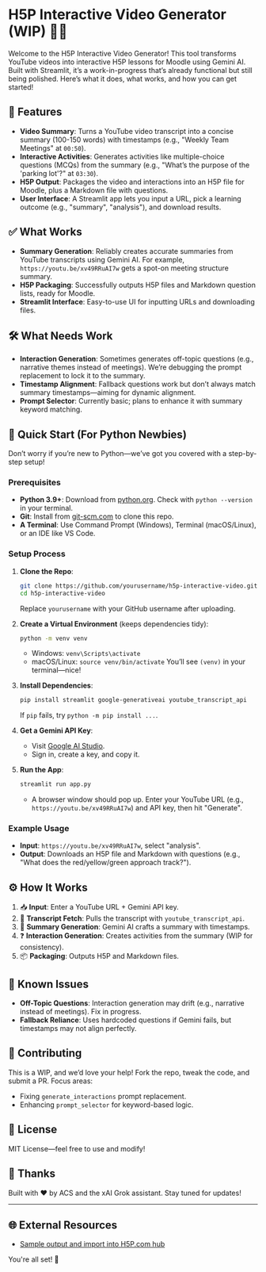 
# H5P Interactive Video Generator (WIP) 🎥✨

Welcome to the H5P Interactive Video Generator! This tool transforms YouTube videos into interactive H5P lessons for Moodle using Gemini AI. Built with Streamlit, it’s a work-in-progress that’s already functional but still being polished. Here’s what it does, what works, and how you can get started!

## 🚀 Features

- **Video Summary**: Turns a YouTube video transcript into a concise summary (100-150 words) with timestamps (e.g., "Weekly Team Meetings" at `00:50`).
- **Interactive Activities**: Generates activities like multiple-choice questions (MCQs) from the summary (e.g., "What’s the purpose of the 'parking lot'?" at `03:30`).
- **H5P Output**: Packages the video and interactions into an H5P file for Moodle, plus a Markdown file with questions.
- **User Interface**: A Streamlit app lets you input a URL, pick a learning outcome (e.g., "summary", "analysis"), and download results.

## ✅ What Works

- **Summary Generation**: Reliably creates accurate summaries from YouTube transcripts using Gemini AI. For example, `https://youtu.be/xv49RRuAI7w` gets a spot-on meeting structure summary.
- **H5P Packaging**: Successfully outputs H5P files and Markdown question lists, ready for Moodle.
- **Streamlit Interface**: Easy-to-use UI for inputting URLs and downloading files.

## 🛠️ What Needs Work

- **Interaction Generation**: Sometimes generates off-topic questions (e.g., narrative themes instead of meetings). We’re debugging the prompt replacement to lock it to the summary.
- **Timestamp Alignment**: Fallback questions work but don’t always match summary timestamps—aiming for dynamic alignment.
- **Prompt Selector**: Currently basic; plans to enhance it with summary keyword matching.

## 🏁 Quick Start (For Python Newbies)

Don’t worry if you’re new to Python—we’ve got you covered with a step-by-step setup!

### Prerequisites
- **Python 3.9+**: Download from [python.org](https://www.python.org/downloads/). Check with `python --version` in your terminal.
- **Git**: Install from [git-scm.com](https://git-scm.com/downloads) to clone this repo.
- **A Terminal**: Use Command Prompt (Windows), Terminal (macOS/Linux), or an IDE like VS Code.

### Setup Process
1. **Clone the Repo**:
   ```bash
   git clone https://github.com/yourusername/h5p-interactive-video.git
   cd h5p-interactive-video
   ```
   Replace `yourusername` with your GitHub username after uploading.

2. **Create a Virtual Environment** (keeps dependencies tidy):
   ```bash
   python -m venv venv
   ```
   - Windows: `venv\Scripts\activate`
   - macOS/Linux: `source venv/bin/activate`
   You’ll see `(venv)` in your terminal—nice!

3. **Install Dependencies**:
   ```bash
   pip install streamlit google-generativeai youtube_transcript_api
   ```
   If `pip` fails, try `python -m pip install ...`.

4. **Get a Gemini API Key**:
   - Visit [Google AI Studio](https://aistudio.google.com/app/apikey).
   - Sign in, create a key, and copy it.

5. **Run the App**:
   ```bash
   streamlit run app.py
   ```
   - A browser window should pop up. Enter your YouTube URL (e.g., `https://youtu.be/xv49RRuAI7w`) and API key, then hit "Generate".

### Example Usage
- **Input**: `https://youtu.be/xv49RRuAI7w`, select "analysis".
- **Output**: Downloads an H5P file and Markdown with questions (e.g., "What does the red/yellow/green approach track?").

## ⚙️ How It Works

1. 📥 **Input**: Enter a YouTube URL + Gemini API key.
2. 📜 **Transcript Fetch**: Pulls the transcript with `youtube_transcript_api`.
3. 🤖 **Summary Generation**: Gemini AI crafts a summary with timestamps.
4. ❓ **Interaction Generation**: Creates activities from the summary (WIP for consistency).
5. 📦 **Packaging**: Outputs H5P and Markdown files.

## 🐛 Known Issues
- **Off-Topic Questions**: Interaction generation may drift (e.g., narrative instead of meetings). Fix in progress.
- **Fallback Reliance**: Uses hardcoded questions if Gemini fails, but timestamps may not align perfectly.

## 🌟 Contributing
This is a WIP, and we’d love your help! Fork the repo, tweak the code, and submit a PR. Focus areas:
- Fixing `generate_interactions` prompt replacement.
- Enhancing `prompt_selector` for keyword-based logic.

## 📜 License
MIT License—feel free to use and modify!

## 🙏 Thanks
Built with ❤️ by ACS and the xAI Grok assistant. Stay tuned for updates!

---

## 🌐 External Resources

- [Sample output and import into H5P.com hub](https://acs.h5p.com/content/1292519232931523959)


You're all set! 🚀



